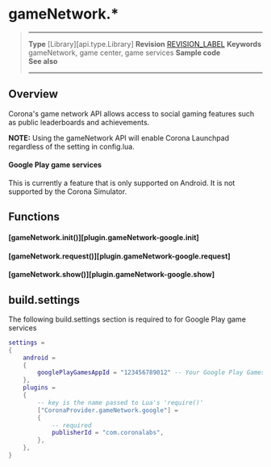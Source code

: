 
# gameNetwork.*

> --------------------- ------------------------------------------------------------------------------------------
> __Type__              [Library][api.type.Library]
> __Revision__          [REVISION_LABEL](REVISION_URL)
> __Keywords__          gameNetwork, game center, game services
> __Sample code__       
> __See also__          
> --------------------- ------------------------------------------------------------------------------------------

## Overview

Corona's game network API allows access to social gaming features such as public leaderboards and achievements.

**NOTE:** Using the gameNetwork API will enable Corona Launchpad regardless of the setting in config.lua.

#### Google Play game services

This is currently a feature that is only supported on Android. It is not supported by the Corona Simulator.

## Functions

#### [gameNetwork.init()][plugin.gameNetwork-google.init]

#### [gameNetwork.request()][plugin.gameNetwork-google.request]

#### [gameNetwork.show()][plugin.gameNetwork-google.show]

## build.settings

The following build.settings section is required to for Google Play game services

``````lua
settings =
{
	android =
	{
		googlePlayGamesAppId = "123456789012" -- Your Google Play Games App Id
	},
	plugins =
	{
		-- key is the name passed to Lua's 'require()'
		["CoronaProvider.gameNetwork.google"] =
		{
			-- required
			publisherId = "com.coronalabs",
		},
	},
}
``````